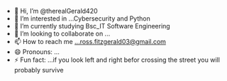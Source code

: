 - 👋 Hi, I’m @therealGerald420
- 👀 I’m interested in ...Cybersecurity and Python
- 🌱 I’m currently studying Bsc_IT Software Engineering 
- 💞️ I’m looking to collaborate on ...
- 📫 How to reach me ...ross.fitzgerald03@gmail.com 
- 😄 Pronouns: ...
- ⚡ Fun fact: ...if you look left and right befor crossing the street you will probably survive 

<!---
therealGerald420/therealGerald420 is a ✨ special ✨ repository because its `README.md` (this file) appears on your GitHub profile.
You can click the Preview link to take a look at your changes.
--->
